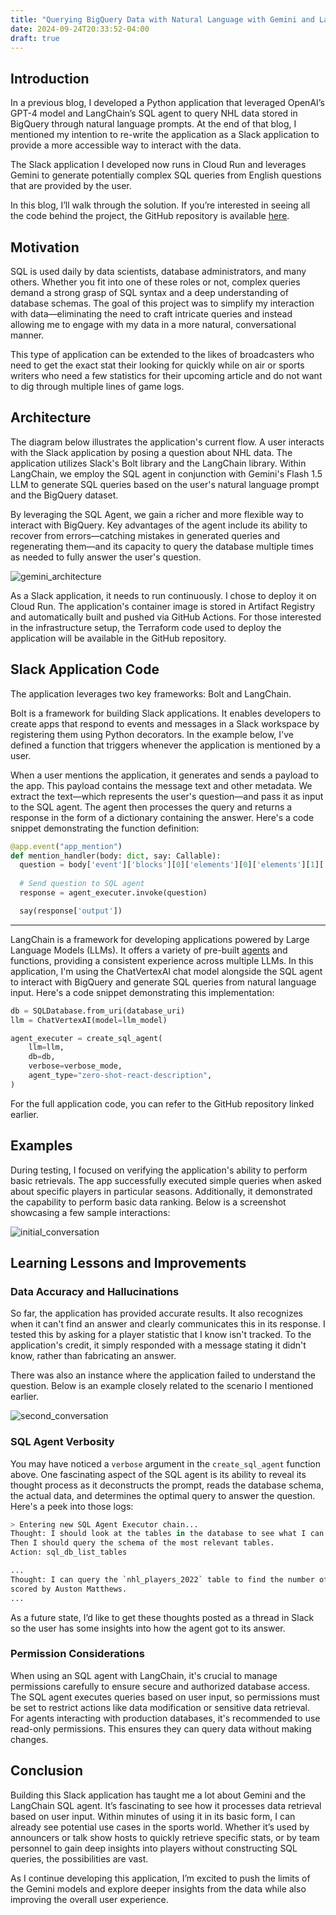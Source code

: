 ```yaml
---
title: "Querying BigQuery Data with Natural Language with Gemini and LangChain"
date: 2024-09-24T20:33:52-04:00
draft: true
---
```


## Introduction

In a previous blog, I developed a Python application that leveraged OpenAI’s GPT-4 model and LangChain’s SQL agent to query NHL data stored in BigQuery through natural language prompts. At the end of that blog, I mentioned my intention to re-write the application as a Slack application to provide a more accessible way to interact with the data.

The Slack application I developed now runs in Cloud Run and leverages Gemini to generate potentially complex SQL queries from English questions that are provided by the user.

In this blog, I’ll walk through the solution. If you’re interested in seeing all the code behind the project, the GitHub repository is available [here](https://github.com/jacobmammoliti/blog-artifacts/llm-gemini-bigquery).

## Motivation

SQL is used daily by data scientists, database administrators, and many others. Whether you fit into one of these roles or not, complex queries demand a strong grasp of SQL syntax and a deep understanding of database schemas. The goal of this project was to simplify my interaction with data—eliminating the need to craft intricate queries and instead allowing me to engage with my data in a more natural, conversational manner.

This type of application can be extended to the likes of broadcasters who need to get the exact stat their looking for quickly while on air or sports writers who need a few statistics for their upcoming article and do not want to dig through multiple lines of game logs.

## Architecture

The diagram below illustrates the application's current flow. A user interacts with the Slack application by posing a question about NHL data. The application utilizes Slack's Bolt library and the LangChain library. Within LangChain, we employ the SQL agent in conjunction with Gemini's Flash 1.5 LLM to generate SQL queries based on the user's natural language prompt and the BigQuery dataset.

By leveraging the SQL Agent, we gain a richer and more flexible way to interact with BigQuery. Key advantages of the agent include its ability to recover from errors—catching mistakes in generated queries and regenerating them—and its capacity to query the database multiple times as needed to fully answer the user's question.

![gemini_architecture](/images/llm-app-gemini-bigquery/slack_gemini.png)

As a Slack application, it needs to run continuously. I chose to deploy it on Cloud Run. The application's container image is stored in Artifact Registry and automatically built and pushed via GitHub Actions. For those interested in the infrastructure setup, the Terraform code used to deploy the application will be available in the GitHub repository.

## Slack Application Code

The application leverages two key frameworks: Bolt and LangChain.

Bolt is a framework for building Slack applications. It enables developers to create apps that respond to events and messages in a Slack workspace by registering them using Python decorators. In the example below, I've defined a function that triggers whenever the application is mentioned by a user.

When a user mentions the application, it generates and sends a payload to the app. This payload contains the message text and other metadata. We extract the text—which represents the user's question—and pass it as input to the SQL agent. The agent then processes the query and returns a response in the form of a dictionary containing the answer. Here's a code snippet demonstrating the function definition:

```python
@app.event("app_mention")
def mention_handler(body: dict, say: Callable):
  question = body['event']['blocks'][0]['elements'][0]['elements'][1]['text']
    
  # Send question to SQL agent
  response = agent_executer.invoke(question)

  say(response['output'])
```

---

LangChain is a framework for developing applications powered by Large Language Models (LLMs). It offers a variety of pre-built [agents](https://python.langchain.com/v0.1/docs/modules/agents/) and functions, providing a consistent experience across multiple LLMs. In this application, I'm using the ChatVertexAI chat model alongside the SQL agent to interact with BigQuery and generate SQL queries from natural language input. Here's a code snippet demonstrating this implementation:

```python
db = SQLDatabase.from_uri(database_uri)
llm = ChatVertexAI(model=llm_model)

agent_executer = create_sql_agent(
    llm=llm,
    db=db,
    verbose=verbose_mode,
    agent_type="zero-shot-react-description",
)
```

For the full application code, you can refer to the GitHub repository linked earlier.

## Examples

During testing, I focused on verifying the application's ability to perform basic retrievals. The app successfully executed simple queries when asked about specific players in particular seasons. Additionally, it demonstrated the capability to perform basic data ranking. Below is a screenshot showcasing a few sample interactions:

![initial_conversation](/images/llm-app-gemini-bigquery/conversation_01.png)

## Learning Lessons and Improvements

### Data Accuracy and Hallucinations

So far, the application has provided accurate results. It also recognizes when it can't find an answer and clearly communicates this in its response. I tested this by asking for a player statistic that I know isn't tracked. To the application's credit, it simply responded with a message stating it didn't know, rather than fabricating an answer.

There was also an instance where the application failed to understand the question. Below is an example closely related to the scenario I mentioned earlier.

![second_conversation](/images/llm-app-gemini-bigquery/conversation_02.png)

### SQL Agent Verbosity

You may have noticed a `verbose` argument in the `create_sql_agent` function above. One fascinating aspect of the SQL agent is its ability to reveal its thought process as it deconstructs the prompt, reads the database schema, the actual data, and determines the optimal query to answer the question. Here's a peek into those logs:

```python
> Entering new SQL Agent Executor chain...
Thought: I should look at the tables in the database to see what I can query.
Then I should query the schema of the most relevant tables.
Action: sql_db_list_tables

...
Thought: I can query the `nhl_players_2022` table to find the number of goals 
scored by Auston Matthews.
...
```

As a future state, I’d like to get these thoughts posted as a thread in Slack so the user has some insights into how the agent got to its answer.

### Permission Considerations

When using an SQL agent with LangChain, it's crucial to manage permissions carefully to ensure secure and authorized database access. The SQL agent executes queries based on user input, so permissions must be set to restrict actions like data modification or sensitive data retrieval. For agents interacting with production databases, it's recommended to use read-only permissions. This ensures they can query data without making changes.

## Conclusion

Building this Slack application has taught me a lot about Gemini and the LangChain SQL agent. It’s fascinating to see how it processes data retrieval based on user input. Within minutes of using it in its basic form, I can already see potential use cases in the sports world. Whether it’s used by announcers or talk show hosts to quickly retrieve specific stats, or by team personnel to gain deep insights into players without constructing SQL queries, the possibilities are vast.

As I continue developing this application, I’m excited to push the limits of the Gemini models and explore deeper insights from the data while also improving the overall user experience.
